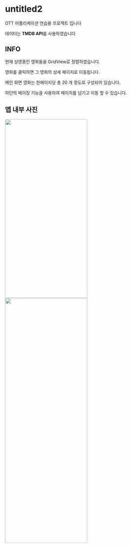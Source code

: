 # untitled2

OTT 어플리케이션 연습용 프로젝트 입니다

데이터는 **TMDB API**를 사용하였습니다

## INFO

현재 상영중인 영화들을 GridView로 정렬하였습니다.

영화를 클릭하면 그 영화의 상세 페이지로 이동됩니다.

메인 화면 영화는 한페이지당 총 20 개 정도로 구성되어 있습니다.

하단의 페이징 기능을 사용하여 페이지를 넘기고 이동 할 수 있습니다.

## 앱 내부 사진

<img src="https://github.com/user-attachments/assets/9d290675-5898-4a48-b812-af1743ad8d32" width="270" height="585" /> 
<img src="https://github.com/user-attachments/assets/d05f7a3b-820c-4f90-9f46-97f615ed3161" width="270" height="802.5" />

